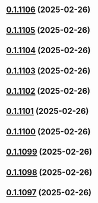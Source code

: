 ## [0.1.1106](https://github.com/binary-braids/terraform-oracle/compare/v0.1.1105...v0.1.1106) (2025-02-26)



## [0.1.1105](https://github.com/binary-braids/terraform-oracle/compare/v0.1.1104...v0.1.1105) (2025-02-26)



## [0.1.1104](https://github.com/binary-braids/terraform-oracle/compare/v0.1.1103...v0.1.1104) (2025-02-26)



## [0.1.1103](https://github.com/binary-braids/terraform-oracle/compare/v0.1.1102...v0.1.1103) (2025-02-26)



## [0.1.1102](https://github.com/binary-braids/terraform-oracle/compare/v0.1.1101...v0.1.1102) (2025-02-26)



## [0.1.1101](https://github.com/binary-braids/terraform-oracle/compare/v0.1.1100...v0.1.1101) (2025-02-26)



## [0.1.1100](https://github.com/binary-braids/terraform-oracle/compare/v0.1.1099...v0.1.1100) (2025-02-26)



## [0.1.1099](https://github.com/binary-braids/terraform-oracle/compare/v0.1.1098...v0.1.1099) (2025-02-26)



## [0.1.1098](https://github.com/binary-braids/terraform-oracle/compare/v0.1.1097...v0.1.1098) (2025-02-26)



## [0.1.1097](https://github.com/binary-braids/terraform-oracle/compare/v0.1.1096...v0.1.1097) (2025-02-26)



